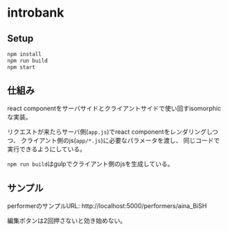 introbank
========

## Setup

```bash
npm install
npm run build
npm start
```
## 仕組み

react componentをサーバサイドとクライアントサイドで使い回すisomorphicな実装。

リクエストが来たらサーバ側(`app.js`)でreact componentをレンダリングしつつ、
クライアント側のjs(`app/*.js`)に必要なパラメータを渡し、
同じコードで実行できるようにしている。

`npm run build`はgulpでクライアント側のjsを生成している。

## サンプル

performerのサンプルURL: http://localhost:5000/performers/aina_BiSH

編集ボタンは2回押さないと効き始めない。
